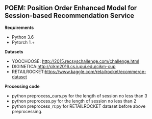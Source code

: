 ## POEM: Position Order Enhanced Model for Session-based Recommendation Service

**Requirements**
* Python 3.6
* Pytorch 1.+

**Datasets**

* YOOCHOOSE: http://2015.recsyschallenge.com/challenge.html
* DIGINETICA:http://cikm2016.cs.iupui.edu/cikm-cup
* RETAILROCKET:https://www.kaggle.com/retailrocket/ecommerce-dataset

**Processing code**
* python preprocess_ours.py for the length of session no less than 3
* python preprocess.py for the length of session no less than 2
* python preprocess_rr.py for RETAILROCKET dataset before above preprocessing.
